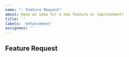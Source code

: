 ```yaml
---
name: "💡 Feature Request"
about: Have an idea for a new feature or improvement?
title: ''
labels: 'enhancement'
assignees: ''
---
```


<!--
Thanks for taking the time to submit this feature request.

Please provide us with a detailed description of the
potential improvement. Happy feature requesting 💡!
-->

## Feature Request

<!-- Replace with a description of the potential improvement. -->
